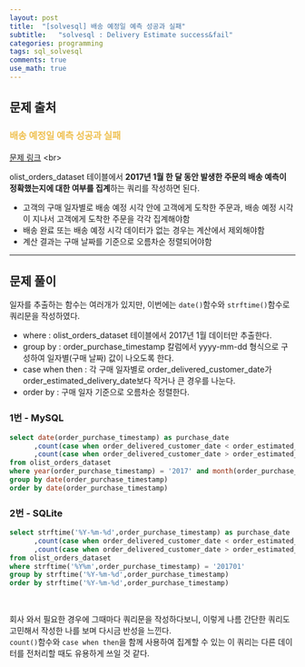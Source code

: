 ```yaml
---
layout: post
title:  "[solvesql] 배송 예정일 예측 성공과 실패"
subtitle:   "solvesql : Delivery Estimate success&fail"
categories: programming
tags: sql_solvesql
comments: true
use_math: true
---
```


## 문제 출처

###  <font color = "#EFC050"> 배송 예정일 예측 성공과 실패 </font>    
     
[문제 링크]([https://solvesql.com/problems/first-and-last-orders/](https://solvesql.com/problems/estimated-delivery-date/)) <br>

olist_orders_dataset 테이블에서 **2017년 1월 한 달 동안 발생한 주문의 배송 예측이 정확했는지에 대한 여부를 집계**하는 쿼리를 작성하면 된다.
* 고객의 구매 일자별로 배송 예정 시각 안에 고객에게 도착한 주문과, 배송 예정 시각이 지나서 고객에게 도착한 주문을 각각 집계해야함
* 배송 완료 또는 배송 예정 시각 데이터가 없는 경우는 계산에서 제외해야함
* 계산 결과는 구매 날짜를 기준으로 오름차순 정렬되어야함

-------

## 문제 풀이

일자를 추출하는 함수는 여러개가 있지만, 이번에는 `date()`함수와 `strftime()`함수로 쿼리문을 작성하였다.
* where : olist_orders_dataset 테이블에서 2017년 1월 데이터만 추출한다.
* group by : order_purchase_timestamp 칼럼에서 yyyy-mm-dd 형식으로 구성하여 일자별(구매 날짜) 값이 나오도록 한다.
* case when then : 각 구매 일자별로 order_delivered_customer_date가 order_estimated_delivery_date보다 작거나 큰 경우를 나눈다.
* order by : 구매 일자 기준으로 오름차순 정렬한다.

### 1번 - MySQL
```sql
select date(order_purchase_timestamp) as purchase_date
      ,count(case when order_delivered_customer_date < order_estimated_delivery_date then order_id end) as success
      ,count(case when order_delivered_customer_date > order_estimated_delivery_date then order_id end) as fail
from olist_orders_dataset
where year(order_purchase_timestamp) = '2017' and month(order_purchase_timestamp) = '01'
group by date(order_purchase_timestamp)
order by date(order_purchase_timestamp)
```

### 2번 - SQLite
```sql
select strftime('%Y-%m-%d',order_purchase_timestamp) as purchase_date
      ,count(case when order_delivered_customer_date < order_estimated_delivery_date then order_id end) as success
      ,count(case when order_delivered_customer_date > order_estimated_delivery_date then order_id end) as fail
from olist_orders_dataset
where strftime('%Y%m',order_purchase_timestamp) = '201701'
group by strftime('%Y-%m-%d',order_purchase_timestamp)
order by strftime('%Y-%m-%d',order_purchase_timestamp)
```

<br>

회사 와서 필요한 경우에 그때마다 쿼리문을 작성하다보니, 이렇게 나름 간단한 쿼리도 고민해서 작성한 나를 보며 다시금 반성을 느낀다. <br>
`count()`함수와 `case when then`을 함께 사용하여 집계할 수 있는 이 쿼리는 다른 데이터를 전처리할 때도 유용하게 쓰일 것 같다.
